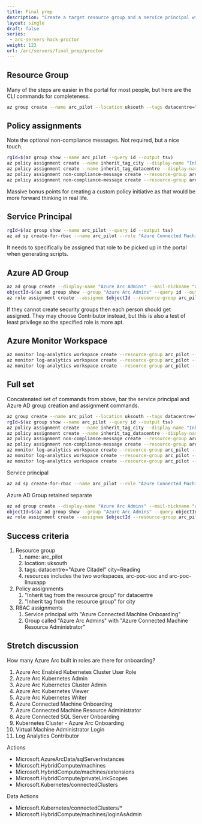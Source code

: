 ```yaml
---
title: Final prep
description: "Create a target resource group and a service principal with the \"Azure Connected Machine Onboarding\" role."
layout: single
draft: false
series:
 - arc-servers-hack-proctor
weight: 123
url: /arc/servers/final_prep/proctor
---
```


## Resource Group

Many of the steps are easier in the portal for most people, but here are the CLI commands for completeness.

```bash
az group create --name arc_pilot --location uksouth --tags datacentre="Azure Citadel" city=Reading
```

## Policy assignments

Note the optional non-compliance messages. Not required, but a nice touch.

```bash
rgId=$(az group show --name arc_pilot --query id --output tsv)
az policy assignment create --name inherit_tag_city --display-name "Inherit city tag from the resource group" --scope $rgId --policy cd3aa116-8754-49c9-a813-ad46512ece54 --assign-identity --location uksouth --params '{"tagName": {"value": "city"}}'
az policy assignment create --name inherit_tag_datacentre --display-name "Inherit datacentre tag from the resource group" --scope $rgId --policy cd3aa116-8754-49c9-a813-ad46512ece54 --assign-identity --location uksouth --params '{"tagName": {"value": "datacentre"}}'
az policy assignment non-compliance-message create --resource-group arc_pilot --name inherit_tag_city --message "Resource has not inherited the city tag"
az policy assignment non-compliance-message create --resource-group arc_pilot --name inherit_tag_datacentre --message "Resource has not inherited the datacentre tag"
```

Massive bonus points for creating a custom policy initiative as that would be more forward thinking in real life.

## Service Principal

```bash
rgId=$(az group show --name arc_pilot --query id --output tsv)
az ad sp create-for-rbac --name arc_pilot --role "Azure Connected Machine Onboarding" --scopes $rgId
```

It needs to specifically be assigned that role to be picked up in the portal when generating scripts.

## Azure AD Group

```bash
az ad group create --display-name "Azure Arc Admins" --mail-nickname "azurearcadmins"
objectId=$(az ad group show --group "Azure Arc Admins" --query id --output tsv)
az role assignment create --assignee $objectId --resource-group arc_pilot --role "Azure Connected Machine Resource Administrator"
```

If they cannot create security groups then each person should get assigned. They may choose Contributor instead, but this is also a test of least privilege so the specified role is more apt.

## Azure Monitor Workspace

```bash
az monitor log-analytics workspace create --resource-group arc_pilot --location uksouth --workspace-name arc-poc-core
az monitor log-analytics workspace create --resource-group arc_pilot --location uksouth --workspace-name arc-poc-soc
az monitor log-analytics workspace create --resource-group arc_pilot --location uksouth --workspace-name arc-poc-linuxapp
```

## Full set

Concatenated set of commands from above, bar the service principal and Azure AD group creation and assignment commands.

```bash
az group create --name arc_pilot --location uksouth --tags datacentre="Azure Citadel" city=Reading
rgId=$(az group show --name arc_pilot --query id --output tsv)
az policy assignment create --name inherit_tag_city --display-name "Inherit city tag from the resource group" --scope $rgId --policy cd3aa116-8754-49c9-a813-ad46512ece54 --assign-identity --location uksouth --params '{"tagName": {"value": "city"}}'
az policy assignment create --name inherit_tag_datacentre --display-name "Inherit datacentre tag from the resource group" --scope $rgId --policy cd3aa116-8754-49c9-a813-ad46512ece54 --assign-identity --location uksouth --params '{"tagName": {"value": "datacentre"}}'
az policy assignment non-compliance-message create --resource-group arc_pilot --name inherit_tag_city --message "Resource has not inherited the city tag"
az policy assignment non-compliance-message create --resource-group arc_pilot --name inherit_tag_datacentre --message "Resource has not inherited the datacentre tag"
az monitor log-analytics workspace create --resource-group arc_pilot --location uksouth --workspace-name arc-poc-core
az monitor log-analytics workspace create --resource-group arc_pilot --location uksouth --workspace-name arc-poc-soc
az monitor log-analytics workspace create --resource-group arc_pilot --location uksouth --workspace-name arc-poc-linuxapp
```

Service principal

```bash
az ad sp create-for-rbac --name arc_pilot --role "Azure Connected Machine Onboarding" --scopes $rgId
```

Azure AD Group retained separate

```bash
az ad group create --display-name "Azure Arc Admins" --mail-nickname "azurearcadmins"
objectId=$(az ad group show --group "Azure Arc Admins" --query objectId --output tsv)
az role assignment create --assignee $objectId --resource-group arc_pilot --role "Azure Connected Machine Resource Administrator"
```

## Success criteria

1. Resource group
    1. name: arc_pilot
    1. location: uksouth
    1. tags: datacentre="Azure Citadel" city=Reading
    1. resources includes the two workspaces, arc-poc-soc and arc-poc-linuxapp
1. Policy assignments
    1. "Inherit tag from the resource group" for datacentre
    1. "Inherit tag from the resource group" for city
1. RBAC assignments
    1. Service principal with "Azure Connected Machine Onboarding"
    1. Group called "Azure Arc Admins" with "Azure Connected Machine Resource Administrator"

## Stretch discussion

How many Azure Arc built in roles are there for onboarding?

1. Azure Arc Enabled Kubernetes Cluster User Role
1. Azure Arc Kubernetes Admin
1. Azure Arc Kubernetes Cluster Admin
1. Azure Arc Kubernetes Viewer
1. Azure Arc Kubernetes Writer
1. Azure Connected Machine Onboarding
1. Azure Connected Machine Resource Administrator
1. Azure Connected SQL Server Onboarding
1. Kubernetes Cluster - Azure Arc Onboarding
1. Virtual Machine Administrator Login
1. Log Analytics Contributor

Actions

* Microsoft.AzureArcData/sqlServerInstances
* Microsoft.HybridCompute/machines
* Microsoft.HybridCompute/machines/extensions
* Microsoft.HybridCompute/privateLinkScopes
* Microsoft.Kubernetes/connectedClusters

Data Actions

* Microsoft.Kubernetes/connectedClusters/*
* Microsoft.HybridCompute/machines/loginAsAdmin
